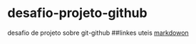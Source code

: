 # desafio-projeto-github
desafio de projeto sobre git-github
##linkes uteis
[markdowon](https://www.markdownguide.org/)
